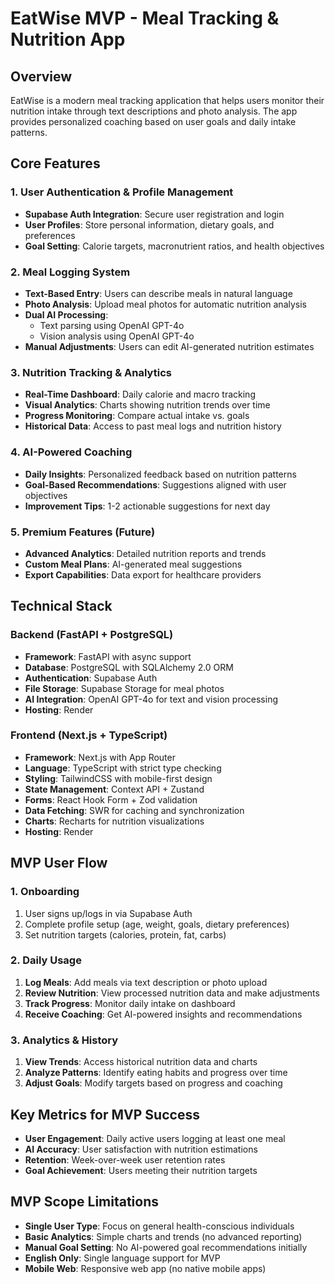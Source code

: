 # EatWise MVP - Meal Tracking & Nutrition App

## Overview
EatWise is a modern meal tracking application that helps users monitor their nutrition intake through text descriptions and photo analysis. The app provides personalized coaching based on user goals and daily intake patterns.

## Core Features

### 1. User Authentication & Profile Management
- **Supabase Auth Integration**: Secure user registration and login
- **User Profiles**: Store personal information, dietary goals, and preferences
- **Goal Setting**: Calorie targets, macronutrient ratios, and health objectives

### 2. Meal Logging System
- **Text-Based Entry**: Users can describe meals in natural language
- **Photo Analysis**: Upload meal photos for automatic nutrition analysis
- **Dual AI Processing**: 
  - Text parsing using OpenAI GPT-4o
  - Vision analysis using OpenAI GPT-4o
- **Manual Adjustments**: Users can edit AI-generated nutrition estimates

### 3. Nutrition Tracking & Analytics
- **Real-Time Dashboard**: Daily calorie and macro tracking
- **Visual Analytics**: Charts showing nutrition trends over time
- **Progress Monitoring**: Compare actual intake vs. goals
- **Historical Data**: Access to past meal logs and nutrition history

### 4. AI-Powered Coaching
- **Daily Insights**: Personalized feedback based on nutrition patterns
- **Goal-Based Recommendations**: Suggestions aligned with user objectives
- **Improvement Tips**: 1-2 actionable suggestions for next day

### 5. Premium Features (Future)
- **Advanced Analytics**: Detailed nutrition reports and trends
- **Custom Meal Plans**: AI-generated meal suggestions
- **Export Capabilities**: Data export for healthcare providers

## Technical Stack

### Backend (FastAPI + PostgreSQL)
- **Framework**: FastAPI with async support
- **Database**: PostgreSQL with SQLAlchemy 2.0 ORM
- **Authentication**: Supabase Auth
- **File Storage**: Supabase Storage for meal photos
- **AI Integration**: OpenAI GPT-4o for text and vision processing
- **Hosting**: Render

### Frontend (Next.js + TypeScript)
- **Framework**: Next.js with App Router
- **Language**: TypeScript with strict type checking
- **Styling**: TailwindCSS with mobile-first design
- **State Management**: Context API + Zustand
- **Forms**: React Hook Form + Zod validation
- **Data Fetching**: SWR for caching and synchronization
- **Charts**: Recharts for nutrition visualizations
- **Hosting**: Render

## MVP User Flow

### 1. Onboarding
1. User signs up/logs in via Supabase Auth
2. Complete profile setup (age, weight, goals, dietary preferences)
3. Set nutrition targets (calories, protein, fat, carbs)

### 2. Daily Usage
1. **Log Meals**: Add meals via text description or photo upload
2. **Review Nutrition**: View processed nutrition data and make adjustments
3. **Track Progress**: Monitor daily intake on dashboard
4. **Receive Coaching**: Get AI-powered insights and recommendations

### 3. Analytics & History
1. **View Trends**: Access historical nutrition data and charts
2. **Analyze Patterns**: Identify eating habits and progress over time
3. **Adjust Goals**: Modify targets based on progress and coaching

## Key Metrics for MVP Success
- **User Engagement**: Daily active users logging at least one meal
- **AI Accuracy**: User satisfaction with nutrition estimations
- **Retention**: Week-over-week user retention rates
- **Goal Achievement**: Users meeting their nutrition targets

## MVP Scope Limitations
- **Single User Type**: Focus on general health-conscious individuals
- **Basic Analytics**: Simple charts and trends (no advanced reporting)
- **Manual Goal Setting**: No AI-powered goal recommendations initially
- **English Only**: Single language support for MVP
- **Mobile Web**: Responsive web app (no native mobile apps)
